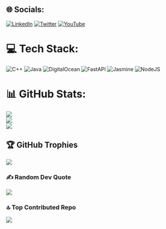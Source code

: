
## 🌐 Socials:
[![LinkedIn](https://img.shields.io/badge/LinkedIn-%230077B5.svg?logo=linkedin&logoColor=white)](https://linkedin.com/in/tanay-raj-srivastava-26859b205) [![Twitter](https://img.shields.io/badge/Twitter-%231DA1F2.svg?logo=Twitter&logoColor=white)](https://twitter.com/tanytwts) [![YouTube](https://img.shields.io/badge/YouTube-%23FF0000.svg?logo=YouTube&logoColor=white)](https://youtube.com/@seanaeaston) 

# 💻 Tech Stack:
![C++](https://img.shields.io/badge/c++-%2300599C.svg?style=for-the-badge&logo=c%2B%2B&logoColor=white) ![Java](https://img.shields.io/badge/java-%23ED8B00.svg?style=for-the-badge&logo=java&logoColor=white) ![DigitalOcean](https://img.shields.io/badge/DigitalOcean-%230167ff.svg?style=for-the-badge&logo=digitalOcean&logoColor=white) ![FastAPI](https://img.shields.io/badge/FastAPI-005571?style=for-the-badge&logo=fastapi) ![Jasmine](https://img.shields.io/badge/jasmine-%238A4182.svg?style=for-the-badge&logo=jasmine&logoColor=white) ![NodeJS](https://img.shields.io/badge/node.js-6DA55F?style=for-the-badge&logo=node.js&logoColor=white)
# 📊 GitHub Stats:
![](https://github-readme-stats.vercel.app/api?username=tanay0508&theme=dark&hide_border=false&include_all_commits=false&count_private=false)<br/>
![](https://github-readme-streak-stats.herokuapp.com/?user=tanay0508&theme=dark&hide_border=false)<br/>
![](https://github-readme-stats.vercel.app/api/top-langs/?username=tanay0508&theme=dark&hide_border=false&include_all_commits=false&count_private=false&layout=compact)

## 🏆 GitHub Trophies
![](https://github-profile-trophy.vercel.app/?username=tanay0508&theme=radical&no-frame=false&no-bg=true&margin-w=4)

### ✍️ Random Dev Quote
![](https://quotes-github-readme.vercel.app/api?type=horizontal&theme=radical)

### 🔝 Top Contributed Repo
![](https://github-contributor-stats.vercel.app/api?username=tanay0508&limit=5&theme=dark&combine_all_yearly_contributions=true)

<!-- Proudly created with GPRM ( https://gprm.itsvg.in ) -->
